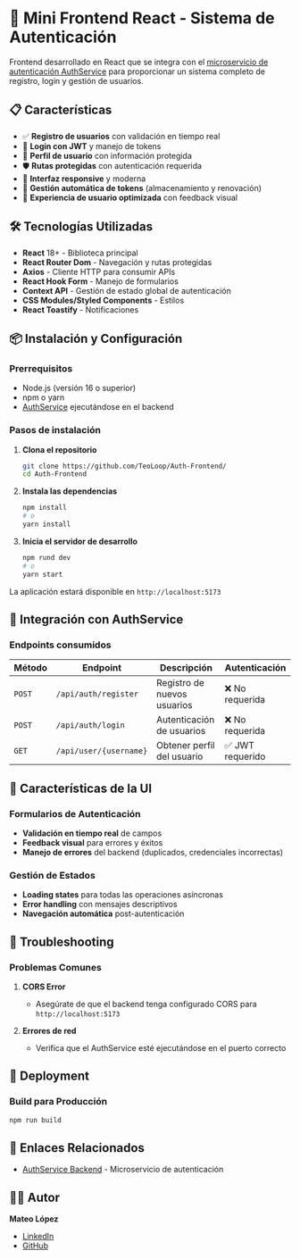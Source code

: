 # 🚀 Mini Frontend React - Sistema de Autenticación

Frontend desarrollado en React que se integra con el [microservicio de autenticación AuthService](https://github.com/TeoLoop/AuthService) para proporcionar un sistema completo de registro, login y gestión de usuarios.

## 📋 Características

- ✅ **Registro de usuarios** con validación en tiempo real
- 🔐 **Login con JWT** y manejo de tokens
- 👤 **Perfil de usuario** con información protegida
- 🛡️ **Rutas protegidas** con autenticación requerida
- 🎨 **Interfaz responsive** y moderna
- 🔄 **Gestión automática de tokens** (almacenamiento y renovación)
- 📱 **Experiencia de usuario optimizada** con feedback visual

## 🛠️ Tecnologías Utilizadas

- **React** 18+ - Biblioteca principal
- **React Router Dom** - Navegación y rutas protegidas
- **Axios** - Cliente HTTP para consumir APIs
- **React Hook Form** - Manejo de formularios
- **Context API** - Gestión de estado global de autenticación
- **CSS Modules/Styled Components** - Estilos
- **React Toastify** - Notificaciones

## 📦 Instalación y Configuración

### Prerrequisitos

- Node.js (versión 16 o superior)
- npm o yarn
- [AuthService](https://github.com/TeoLoop/AuthService) ejecutándose en el backend

### Pasos de instalación

1. **Clona el repositorio**
   ```bash
   git clone https://github.com/TeoLoop/Auth-Frontend/
   cd Auth-Frontend
   ```

2. **Instala las dependencias**
   ```bash
   npm install
   # o
   yarn install
   ```


3. **Inicia el servidor de desarrollo**
   ```bash
   npm rund dev
   # o
   yarn start
   ```

La aplicación estará disponible en `http://localhost:5173`

## 🔌 Integración con AuthService

### Endpoints consumidos

| Método | Endpoint | Descripción | Autenticación |
|--------|----------|-------------|---------------|
| `POST` | `/api/auth/register` | Registro de nuevos usuarios | ❌ No requerida |
| `POST` | `/api/auth/login` | Autenticación de usuarios | ❌ No requerida |
| `GET` | `/api/user/{username}` | Obtener perfil del usuario | ✅ JWT requerido |


## 📱 Características de la UI

### Formularios de Autenticación

- **Validación en tiempo real** de campos
- **Feedback visual** para errores y éxitos
- **Manejo de errores** del backend (duplicados, credenciales incorrectas)

### Gestión de Estados

- **Loading states** para todas las operaciones asíncronas
- **Error handling** con mensajes descriptivos
- **Navegación automática** post-autenticación



## 🐛 Troubleshooting

### Problemas Comunes

1. **CORS Error**
   - Asegúrate de que el backend tenga configurado CORS para `http://localhost:5173`

2. **Errores de red**
   - Verifica que el AuthService esté ejecutándose en el puerto correcto
     

## 🚀 Deployment

### Build para Producción

```bash
npm run build
```

## 🔗 Enlaces Relacionados

- [AuthService Backend](https://github.com/TeoLoop/AuthService) - Microservicio de autenticación

## 👨‍💻 Autor

**Mateo López**
- [LinkedIn](https://www.linkedin.com/in/lopezmateo/)
- [GitHub](https://github.com/TeoLoop)
